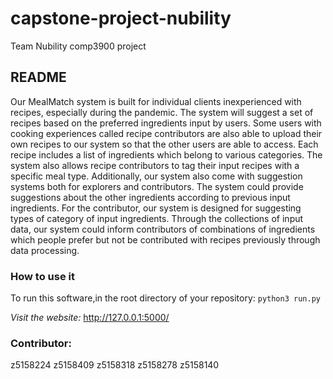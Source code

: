 # capstone-project-nubility
Team Nubility
comp3900 project

## README
Our MealMatch system is built for individual clients inexperienced with recipes, especially during the pandemic. The system will suggest a set of recipes based on the preferred ingredients input by users. Some users with cooking experiences called recipe contributors are also able to upload their own recipes to our system so that the other users are able to access. Each recipe includes a list of ingredients which belong to various categories. The system also allows recipe contributors to tag their input recipes with a specific meal type. Additionally, our system also come with suggestion systems both for explorers and contributors. The system could provide suggestions about the other ingredients according to previous input ingredients. For the contributor, our system is designed for suggesting types of category of input ingredients. Through the collections of input data, our system could inform contributors of combinations of ingredients which people prefer but not be contributed with recipes previously through data processing.

### How to use it
To run this software,in the root directory of your repository:
```python3 run.py```

*Visit the website:*
http://127.0.0.1:5000/

### Contributor:
z5158224 
z5158409 
z5158318 
z5158278 
z5158140
